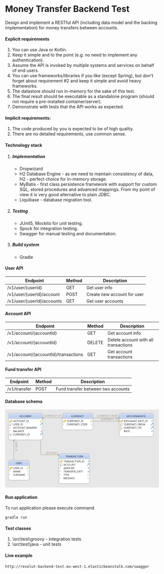 # Money Transfer Backend Test
Design and implement a RESTful API (including data model and the backing implementation) for
money transfers between accounts.

#### Explicit requirements
1. You can use Java or Kotlin.
2. Keep it simple and to the point (e.g. no need to implement any authentication).
3. Assume the API is invoked by multiple systems and services on behalf of end users.
4. You can use frameworks/libraries if you like (except Spring), but don't forget about
requirement #2 and keep it simple and avoid heavy frameworks.
5. The datastore should run in-memory for the sake of this test.
6. The final result should be executable as a standalone program (should not require a
pre-installed container/server).
7. Demonstrate with tests that the API works as expected.

#### Implicit requirements:
1. The code produced by you is expected to be of high quality.
2. There are no detailed requirements, use common sense.

#### Technology stack
1. ##### Implementation
   * Dropwizard
   * H2 Database Engine - as we need to maintain consistency of data, H2 - 
     perfect choice for in-memory storage.  
   * MyBatis - first class persistence framework with support for custom SQL,
     stored procedures and advanced mappings. From my point of view it is very
     good alternative to plain JDBC.  
   * Liquibase - database migration tool.
2. ##### Testing
   * JUnit5, Mockito for unit testing.
   * Spock for integration testing.
   * Swagger for manual testing and documentation.
3. ##### Build system
   * Gradle

#### User API

| Endpoint                     | Method| Description   
| -----------------------------|-----|-------------
| /v1/user/{userId}            |GET  | Get user info
| /v1/user/{userId}/account    |POST | Create new account for user      
| /v1​/user​/{userId}​/accounts   |GET  | Get user accounts     

#### Account API

| Endpoint                               | Method| Description   
| ---------------------------------------|-------|-------------
| /v1/account/{accountId}                |GET    | Get account info
| /v1/account/{accountId}                |DELETE | Delete account with all transactions     
| /v1/account/{accountId}/transactions   |GET    | Get account transactions

#### Fund transfer API

| Endpoint                     | Method| Description   
| -----------------------------|-------|-------------
| /v1/transfer                 |POST   | Fund transfer between two accounts

#### Database schema
![alt text](readme/images/db_schema.png "Money transfer DB schema")

#### Run application

To run application please execute command

```
gradle run
``` 

#### Test classes
1. \src\test\groovy - integration tests
2. \src\test\java - unit tests

#### Live example

```
http://revolut-backend-test.eu-west-1.elasticbeanstalk.com/swagger
```